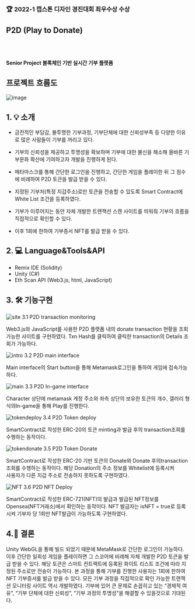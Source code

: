 ### 🏆 2022-1 캡스톤 디자인 경진대회 최우수상 수상      


## P2D (Play to Donate)<br>

<br><br>

**Senior Project 블록체인 기반 실시간 기부 플랫폼**


## 프로젝트 흐름도 <br>
![image](https://user-images.githubusercontent.com/79950504/174436552-c50d0d72-d0a7-4ea9-9d23-18a6a634c95d.png)



## 1. 💡 소개 <br>
- 금전적인 부담감, 불투명한 기부과정, 기부단체에 대한 신뢰성부족 등 다양한 이유로 많은 사람들이 기부를 꺼리고 있다.

- 기부의 신뢰성을 제공하고 투명성을 확보하며 기부에 대한 불신을 해소해 올바른 기부문화 확산에 기여하고자 개발을 진행하게 된다.

- 메타마스크를 통해 간단한 로그인을 진행하고, 간단한 게임을 플레이한 뒤 그 점수에 비례하여 P2D 토큰을 발급 받을 수 있다.

- 지정된 기부처(특정 지갑주소)로만 토큰을 전송할 수 있도록 Smart Contract에 White List 조건을 등록하였다.

- 기부가 이루어지는 동안 자체 개발한 트랜잭션 스캔 사이트를 띄워줘 기부의 흐름을 직접적으로 확인할 수 있다.

- 이후 1회에 한하여 기부증서 NFT를 발급 받을 수 있다.





## 2. 💻 Language&Tools&API <br>
* Remix IDE (Solidity)  
* Unity (C#)  
* Eth Scan API (Web3.js, html, JavaScript)  

    


## 3. 🛠 기능구현 <br>

 ![site](https://user-images.githubusercontent.com/79950091/174741740-d33d138c-4c4f-4389-8e8e-9753b62a0197.png)
3.1 P2D transaction monitoring

Web3.js와 JavaScript를 사용한 P2D 플랫폼 내의 donate transaction 현황을 조회 가능한 사이트를 구현하였다. Txn Hash를 클릭하여 클릭한 transaction의
Details 조회가 가능하다.

![intro](https://user-images.githubusercontent.com/79950091/174742132-39e9f7ef-7852-43b7-a0fc-236cad3ddc41.png)
3.2 P2D main interface

Main interface의 Start button을 통해 Metamask로그인을 통하여 게임에 접속가능하다.

![main](https://user-images.githubusercontent.com/79950091/174742235-925d3a54-9cb5-4fe7-bebe-3d7c3da27dd4.png)
3.3 P2D In-game interface

Character 상단에 metamask 계정 주소와 좌측 상단의 보유한 토큰의 개수, 갤러리 형식의In-game을 통해 Play를 진행한다.

![tokendeploy](https://user-images.githubusercontent.com/79950091/174958389-61d212a9-f9c9-4a07-8ae4-71f59f2e68b1.png)
3.4 P2D Token deploy

SmartContract로 작성한 ERC-20의 토큰 minting과 
발급 후의 transaction조회를 수행하는 동작이다.

![tokendonate](https://user-images.githubusercontent.com/79950091/174958629-dd54eaff-75d7-470f-844b-299cf112b423.png)
3.5 P2D Token Donate

SmartContract로 작성한 ERC-20 기반 토큰의 Donate와 
Donate 후의transaction 조회를 수행하는 동작이다. 해당 Donation의 주소 정보를 Whitelist에 등록시켜    
사용자가 다른 지갑 주소로 전송하지 못하도록 구현하였다.

![NFT](https://user-images.githubusercontent.com/79950091/174958633-524ce647-fc71-4110-8947-f3dc7ba1092e.png)
3.6 P2D NFT Deploy

SmartContract로 작성한 ERC-721(NFT)의 발급과 발급된 NFT정보를
Opensea(NFT거래소)에서 확인하는 동작이다.
NFT 발급자는 isNFT = true로 등록시켜 기부자 당 1회만 NFT발급이 가능하도록 구현하였다.

## 4.🧩 결론 <br>
Unity WebGL을 통해 빌드 되었기 때문에 MetaMask로 간단한 로그인이 가능하다. 
이후 간단한 일회성 게임을 플레이하면 그 스코어에 비례해 자체 개발한 P2D 토큰을 발급 받을 수 있다. 
해당 토큰은 스마트 컨트랙트에 등록된 화이트 리스트 조건에 따라 지정된 주소로만 전송이 가능하다. 
본 과정을 통해 기부를 진행한 사용자는 1회에 한하여 NFT 기부증서를 발급 받을 수 있다. 
모든 기부 과정을 직접적으로 확인 가능한 트랜잭션 모니터링 사이트 역시 개발하였다. 
기부에 있어 큰 문제로 손꼽히고 있는 “경제적 여유”, “기부 단체에 대한 신뢰성”, “기부 과정의 투명성”을 해결할 수 있을것으로 기대된다.
